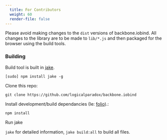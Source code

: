 ```yaml
---
  title: For Contributors
  weight: 60
  render-file: false
---
```


Please avoid making changes to the `dist` versions of backbone.iobind. All changes to the library are to be
made to `lib/*.js` and then packaged for the browser using the build tools.

### Building

Build tool is built in [jake](https://github.com/mde/jake).

`[sudo] npm install jake -g`

Clone this repo:

`git clone https://github.com/logicalparadox/backbone.iobind`

Install development/build dependancies (Ie: [folio](https://github.com/logicalparadox/folio)).:

`npm install`

Run jake

`jake` for detailed information, `jake build:all` to build all files.